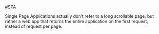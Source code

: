 #SPA

Single Page Applications actually don't refer to a long scrollable page, but rather a web app that returns the entire application on the first request, instead of request per page.
